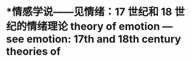 # \*情感学说——见情绪：17 世纪和 18 世纪的情绪理论 theory of emotion — see emotion: 17th and 18th century theories of

